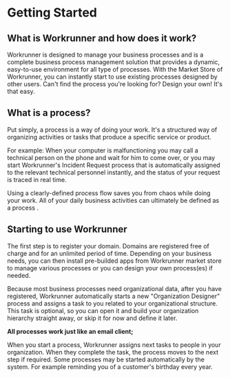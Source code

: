 # Getting Started

## What is Workrunner and how does it work?

Workrunner is designed to manage your business processes and is a complete business process management solution that provides a dynamic, easy-to-use environment for all type of processes. With the Market Store of Workrunner, you can instantly start to use existing processes designed by other users. Can't find the process you're looking for? Design your own! It's that easy.

## What is a process?

Put simply, a process is a way of doing your work. It's a structured way of organizing activities or tasks that produce a specific service or product.

For example: When your computer is malfunctioning you may call a technical person on the phone and wait for him to come over, or you may start Workrunner's Incident Request process that is automatically assigned to the relevant technical personnel instantly, and the status of your request is traced in real time.

Using a clearly-defined process flow saves you from chaos while doing your work. All of your daily business activities can ultimately be defined as a process .

## Starting to use Workrunner

The first step is to register your domain. Domains are registered free of charge and for an unlimited period of time. Depending on your business needs, you can then install pre-builded apps from Workrunner market store to manage various processes or you can design your own process(es) if needed.

Because most business processes need organizational data, after you have registered, Workrunner automatically starts a new "Organization Designer" process and assigns a task to you related to your organizational structure. This task is optional, so you can open it and build your organization hierarchy straight away, or skip it for now and define it later.

__All processes work just like an email client;__

When you start a process, Workrunner assigns next tasks to people in your organization. When they complete the task, the process moves to the next step if required. Some processes may be started automatically by the system. For example reminding you of a customer's birthday every year.
